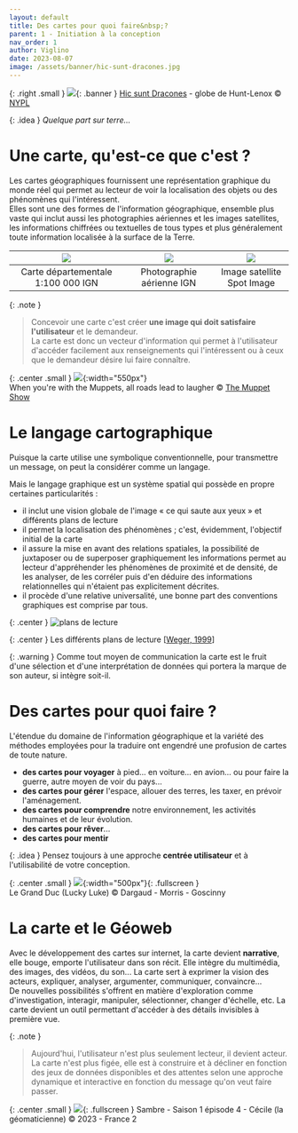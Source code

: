```yaml
---
layout: default
title: Des cartes pour quoi faire&nbsp;?
parent: 1 - Initiation à la conception
nav_order: 1
author: Viglino
date: 2023-08-07
image: /assets/banner/hic-sunt-dracones.jpg
---
```

{: .right .small }
![](/Macarte-MI/assets/banner/hic-sunt-dracones.jpg){: .banner }
[Hic sunt Dracones](https://fr.wikipedia.org/wiki/Hic_sunt_dracones) - globe de Hunt-Lenox &copy; [NYPL](https://commons.wikimedia.org/wiki/File:Lenox_Globe_Asia.png)

{: .idea }
*Quelque part sur terre...*

# Une carte, qu'est-ce que c'est ?

Les cartes géographiques fournissent une représentation graphique du monde réel qui permet au lecteur de voir la localisation des objets ou des phénomènes qui l'intéressent.  
Elles sont une des formes de l'information géographique, ensemble plus vaste qui inclut aussi les photographies aériennes et les images satellites, les informations chiffrées ou textuelles de tous types et plus généralement toute information localisée à la surface de la Terre.  

| ![](/Macarte-MI/assets/img/ch1.1a.gif) | ![](/Macarte-MI/assets/img/ch1.1b.gif) | ![](/Macarte-MI/assets/img/ch1.1c.gif) |
|:-------------:|:------------------:|:------:|
| Carte départementale 1:100 000 IGN | Photographie aérienne IGN | Image satellite Spot Image |

{: .note }
> Concevoir une carte c'est créer **une image qui doit satisfaire l'utilisateur** et le demandeur.  
> La carte est donc un vecteur d'information qui permet à l'utilisateur d'accéder facilement aux renseignements qui l'intéressent ou à ceux que le demandeur désire lui faire connaître.

{: .center .small }
![](/Macarte-MI/assets/img/ch1.1-kermit.jpg){:width="550px"}   
When you're with the Muppets, all roads lead to laugher &copy; [The Muppet Show](https://muppets.disney.com/)

# Le langage cartographique

Puisque la carte utilise une symbolique conventionnelle, pour transmettre un message, on peut la considérer comme un langage.

Mais le langage graphique est un système spatial qui possède en propre certaines particularités&nbsp;:
* il inclut une vision globale de l'image « ce qui saute aux yeux » et différents plans de lecture
* il permet la localisation des phénomènes ; c'est, évidemment, l'objectif initial de la carte
* il assure la mise en avant des relations spatiales, la possibilité de juxtaposer ou de superposer graphiquement les informations permet au lecteur d'appréhender les phénomènes de proximité et de densité, de les analyser, de les corréler puis d'en déduire des informations relationnelles qui n'étaient pas explicitement décrites.
* il procède d'une relative universalité, une bonne part des conventions graphiques est comprise par tous.

{: .center }
![plans de lecture](/Macarte-MI/assets/img/ch1.1.2.png)

{: .center }
Les différents plans de lecture [[Weger, 1999](/Macarte-MI/annexes/biblio#weger-1999)]

{: .warning }
Comme tout moyen de communication la carte est le fruit d'une sélection et d'une interprétation de données qui portera la marque de son auteur, si intègre soit-il.

# Des cartes pour quoi faire ?

L'étendue du domaine de l'information géographique et la variété des méthodes employées pour la traduire ont engendré une profusion de cartes de toute nature.

* **des cartes pour voyager** à pied... en voiture... en avion... ou pour faire la guerre, autre moyen de voir du pays...
* **des cartes pour gérer** l'espace, allouer des terres, les taxer, en prévoir l'aménagement.
* **des cartes pour comprendre** notre environnement, les activités humaines et de leur évolution.
* **des cartes pour rêver**...
* **des cartes pour mentir**

{: .idea }
Pensez toujours à une approche **centrée utilisateur** et à l'utilisabilité de votre conception.

{: .center .small }
![](/Macarte-MI/assets/img/ch1.1-lucky-luke.jpg){:width="500px"}{: .fullscreen }   
Le Grand Duc (Lucky Luke) &copy; Dargaud - Morris - Goscinny

# La carte et le Géoweb

Avec le développement des cartes sur internet, la carte devient **narrative**, elle bouge, emporte l'utilisateur dans son récit. Elle intègre du multimédia, des images, des vidéos, du son... La carte sert à exprimer la vision des acteurs, expliquer, analyser, argumenter, communiquer, convaincre...  
De nouvelles possibilités s'offrent en matière d'exploration comme d'investigation, interagir, manipuler, sélectionner, changer d'échelle, etc. La carte devient un outil permettant d'accéder à des détails invisibles à première vue.

{: .note }
> Aujourd'hui, l'utilisateur n'est plus seulement lecteur, il devient acteur. La carte n'est plus figée, elle est à construire et à décliner en fonction des jeux de données disponibles et des attentes selon une approche dynamique et interactive en fonction du message qu'on veut faire passer.  

{: .center .small }
![](/Macarte-MI/assets/img/ch1.1-sambre.jpg){: .fullscreen }
Sambre - Saison 1 épisode 4 - Cécile (la géomaticienne) &copy; 2023 - France 2
